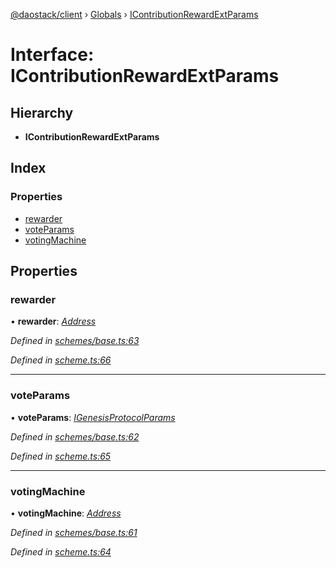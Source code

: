 [@daostack/client](../README.md) › [Globals](../globals.md) › [IContributionRewardExtParams](icontributionrewardextparams.md)

# Interface: IContributionRewardExtParams

## Hierarchy

* **IContributionRewardExtParams**

## Index

### Properties

* [rewarder](icontributionrewardextparams.md#rewarder)
* [voteParams](icontributionrewardextparams.md#voteparams)
* [votingMachine](icontributionrewardextparams.md#votingmachine)

## Properties

###  rewarder

• **rewarder**: *[Address](../globals.md#address)*

*Defined in [schemes/base.ts:63](https://github.com/daostack/client/blob/84a7af3/src/schemes/base.ts#L63)*

*Defined in [scheme.ts:66](https://github.com/daostack/client/blob/84a7af3/src/scheme.ts#L66)*

___

###  voteParams

• **voteParams**: *[IGenesisProtocolParams](igenesisprotocolparams.md)*

*Defined in [schemes/base.ts:62](https://github.com/daostack/client/blob/84a7af3/src/schemes/base.ts#L62)*

*Defined in [scheme.ts:65](https://github.com/daostack/client/blob/84a7af3/src/scheme.ts#L65)*

___

###  votingMachine

• **votingMachine**: *[Address](../globals.md#address)*

*Defined in [schemes/base.ts:61](https://github.com/daostack/client/blob/84a7af3/src/schemes/base.ts#L61)*

*Defined in [scheme.ts:64](https://github.com/daostack/client/blob/84a7af3/src/scheme.ts#L64)*
